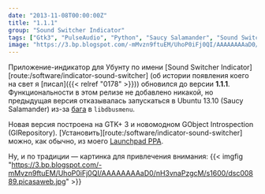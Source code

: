 ```yaml
---
date: "2013-11-08T00:00:00Z"
title: "1.1.1"
group: "Sound Switcher Indicator"
tags: ["Gtk3", "PulseAudio", "Python", "Saucy Salamander", "Sound Switcher Indicator", "Ubuntu", "Ubuntu 13.10", "Unity", "звук", "индикатор"]
image: "https://3.bp.blogspot.com/-mMvzn9ftuEM/UhoP0iFj0QI/AAAAAAAAaD0/nH3vnaPzgcM/s1600/dsc00889.picasaweb.jpg"
---
```


Приложение-индикатор для Убунту по имени [Sound Switcher Indicator][route:/software/indicator-sound-switcher] (об истории появления коего на свет я [писал]({{< relref "0178" >}})) обновился до версии **1.1.1**. Функциональности в этом релизе не добавлено никакой, но предыдущая версия отказывалась запускаться в Ubuntu 13.10 (Saucy Salamander) из-за [бага](https://bugs.launchpad.net/glipper/+bug/1203888) в `libdbusmenu`.

<!--more-->

Новая версия построена на GTK+ 3 и новомодном GObject Introspection (GIRepository). [Установить][route:/software/indicator-sound-switcher] можно, как обычно, из моего [Launchpad PPA](https://launchpad.net/~yktooo/+archive/ppa/).

Ну, и по традиции — картинка для привлечения внимания:
{{< imgfig "https://3.bp.blogspot.com/-mMvzn9ftuEM/UhoP0iFj0QI/AAAAAAAAaD0/nH3vnaPzgcM/s1600/dsc00889.picasaweb.jpg" >}}

